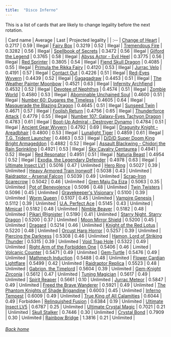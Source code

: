 ```yaml
---
title:  "Disco Inferno"
---
```


This is a list of cards that are likely to change legality before the next rotation.

| Card name | Average | Last | Projected legality |
| :-- |
[Change of Heart](https://db.ygoprodeck.com/card/?search=Change%20of%20Heart) | 0.2717 | 0.59 | Illegal |
[Fairy Box](https://db.ygoprodeck.com/card/?search=Fairy%20Box) | 0.3219 | 0.52 | Illegal |
[Tremendous Fire](https://db.ygoprodeck.com/card/?search=Tremendous%20Fire) | 0.3282 | 0.56 | Illegal |
[Spellbook of Secrets](https://db.ygoprodeck.com/card/?search=Spellbook%20of%20Secrets) | 0.3472 | 0.56 | Illegal |
[Gilford the Legend](https://db.ygoprodeck.com/card/?search=Gilford%20the%20Legend) | 0.3765 | 0.58 | Illegal |
[Abyss Actor - Evil Heel](https://db.ygoprodeck.com/card/?search=Abyss%20Actor%20-%20Evil%20Heel) | 0.3775 | 0.56 | Illegal |
[Red Sprinter](https://db.ygoprodeck.com/card/?search=Red%20Sprinter) | 0.3805 | 0.54 | Illegal |
[Fiend Skull Dragon](https://db.ygoprodeck.com/card/?search=Fiend%20Skull%20Dragon) | 0.4085 | 0.55 | Illegal |
[Primula the Rikka Fairy](https://db.ygoprodeck.com/card/?search=Primula%20the%20Rikka%20Fairy) | 0.4120 | 0.53 | Illegal |
[Jurrac Velo](https://db.ygoprodeck.com/card/?search=Jurrac%20Velo) | 0.4191 | 0.57 | Illegal |
[Contact Out](https://db.ygoprodeck.com/card/?search=Contact%20Out) | 0.4226 | 0.51 | Illegal |
[Red-Eyes Wyvern](https://db.ygoprodeck.com/card/?search=Red-Eyes%20Wyvern) | 0.4439 | 0.52 | Illegal |
[Gagagadraw](https://db.ygoprodeck.com/card/?search=Gagagadraw) | 0.4453 | 0.51 | Illegal |
[The Weather Painter Moonbow](https://db.ygoprodeck.com/card/?search=The%20Weather%20Painter%20Moonbow) | 0.4521 | 0.63 | Illegal |
[Infernity Archfiend](https://db.ygoprodeck.com/card/?search=Infernity%20Archfiend) | 0.4532 | 0.52 | Illegal |
[Devotee of Nephthys](https://db.ygoprodeck.com/card/?search=Devotee%20of%20Nephthys) | 0.4574 | 0.51 | Illegal |
[Zombie World](https://db.ygoprodeck.com/card/?search=Zombie%20World) | 0.4580 | 0.53 | Illegal |
[Abominable Unchained Soul](https://db.ygoprodeck.com/card/?search=Abominable%20Unchained%20Soul) | 0.4600 | 0.51 | Illegal |
[Number 60: Dugares the Timeless](https://db.ygoprodeck.com/card/?search=Number%2060:%20Dugares%20the%20Timeless) | 0.4605 | 0.64 | Illegal |
[Masquerade the Blazing Dragon](https://db.ygoprodeck.com/card/?search=Masquerade%20the%20Blazing%20Dragon) | 0.4645 | 0.51 | Illegal |
[Sunseed Twin](https://db.ygoprodeck.com/card/?search=Sunseed%20Twin) | 0.4671 | 0.57 | Illegal |
[Foolish Return](https://db.ygoprodeck.com/card/?search=Foolish%20Return) | 0.4756 | 0.65 | Illegal |
[Thunderforce Attack](https://db.ygoprodeck.com/card/?search=Thunderforce%20Attack) | 0.4779 | 0.55 | Illegal |
[Number 107: Galaxy-Eyes Tachyon Dragon](https://db.ygoprodeck.com/card/?search=Number%20107:%20Galaxy-Eyes%20Tachyon%20Dragon) | 0.4783 | 0.61 | Illegal |
[Boot-Up Admiral - Destroyer Dynamo](https://db.ygoprodeck.com/card/?search=Boot-Up%20Admiral%20-%20Destroyer%20Dynamo) | 0.4784 | 0.51 | Illegal |
[Ancient Gear Wyvern](https://db.ygoprodeck.com/card/?search=Ancient%20Gear%20Wyvern) | 0.4792 | 0.69 | Illegal |
[Dragunity Knight - Areadbhair](https://db.ygoprodeck.com/card/?search=Dragunity%20Knight%20-%20Areadbhair) | 0.4800 | 0.53 | Illegal |
[Lunalight Tiger](https://db.ygoprodeck.com/card/?search=Lunalight%20Tiger) | 0.4859 | 0.61 | Illegal |
[T.G. Trident Launcher](https://db.ygoprodeck.com/card/?search=T.G.%20Trident%20Launcher) | 0.4863 | 0.53 | Illegal |
[D/D/D Super Doom King Bright Armageddon](https://db.ygoprodeck.com/card/?search=D/D/D%20Super%20Doom%20King%20Bright%20Armageddon) | 0.4882 | 0.52 | Illegal |
[Assault Blackwing - Chidori the Rain Sprinkling](https://db.ygoprodeck.com/card/?search=Assault%20Blackwing%20-%20Chidori%20the%20Rain%20Sprinkling) | 0.4921 | 0.53 | Illegal |
[Sky Cavalry Centaurea](https://db.ygoprodeck.com/card/?search=Sky%20Cavalry%20Centaurea) | 0.4941 | 0.52 | Illegal |
[Red Resonator](https://db.ygoprodeck.com/card/?search=Red%20Resonator) | 0.4951 | 0.51 | Illegal |
[Naturia Beast](https://db.ygoprodeck.com/card/?search=Naturia%20Beast) | 0.4954 | 0.52 | Illegal |
[Exodia, the Legendary Defender](https://db.ygoprodeck.com/card/?search=Exodia,%20the%20Legendary%20Defender) | 0.4978 | 0.63 | Illegal |
[Ultimate Insect LV1](https://db.ygoprodeck.com/card/?search=Ultimate%20Insect%20LV1) | 0.5016 | 0.47 | Unlimited |
[Hero Ring](https://db.ygoprodeck.com/card/?search=Hero%20Ring) | 0.5027 | 0.39 | Unlimited |
[Heavy Armored Train Ironwolf](https://db.ygoprodeck.com/card/?search=Heavy%20Armored%20Train%20Ironwolf) | 0.5038 | 0.43 | Unlimited |
[Raidraptor - Arsenal Falcon](https://db.ygoprodeck.com/card/?search=Raidraptor%20-%20Arsenal%20Falcon) | 0.5039 | 0.49 | Unlimited |
[Scrap-Iron Scarecrow](https://db.ygoprodeck.com/card/?search=Scrap-Iron%20Scarecrow) | 0.5042 | 0.46 | Unlimited |
[Gren Maju Da Eiza](https://db.ygoprodeck.com/card/?search=Gren%20Maju%20Da%20Eiza) | 0.5063 | 0.35 | Unlimited |
[Pot of Benevolence](https://db.ygoprodeck.com/card/?search=Pot%20of%20Benevolence) | 0.5096 | 0.48 | Unlimited |
[Twin Twisters](https://db.ygoprodeck.com/card/?search=Twin%20Twisters) | 0.5096 | 0.45 | Unlimited |
[Gravekeeper's Visionary](https://db.ygoprodeck.com/card/?search=Gravekeeper's%20Visionary) | 0.5100 | 0.39 | Unlimited |
[Worm Queen](https://db.ygoprodeck.com/card/?search=Worm%20Queen) | 0.5107 | 0.45 | Unlimited |
[Vampire Genesis](https://db.ygoprodeck.com/card/?search=Vampire%20Genesis) | 0.5112 | 0.39 | Unlimited |
[U.A. Perfect Ace](https://db.ygoprodeck.com/card/?search=U.A.%20Perfect%20Ace) | 0.5145 | 0.43 | Unlimited |
[Mimicat](https://db.ygoprodeck.com/card/?search=Mimicat) | 0.5182 | 0.48 | Unlimited |
[Nimble Beaver](https://db.ygoprodeck.com/card/?search=Nimble%20Beaver) | 0.5182 | 0.48 | Unlimited |
[Pikari @Ignister](https://db.ygoprodeck.com/card/?search=Pikari%20@Ignister) | 0.5190 | 0.41 | Unlimited |
[Starry Night, Starry Dragon](https://db.ygoprodeck.com/card/?search=Starry%20Night,%20Starry%20Dragon) | 0.5200 | 0.37 | Unlimited |
[Moon Mirror Shield](https://db.ygoprodeck.com/card/?search=Moon%20Mirror%20Shield) | 0.5200 | 0.45 | Unlimited |
[Dragard](https://db.ygoprodeck.com/card/?search=Dragard) | 0.5214 | 0.46 | Unlimited |
[Knight of the Red Lotus](https://db.ygoprodeck.com/card/?search=Knight%20of%20the%20Red%20Lotus) | 0.5220 | 0.48 | Unlimited |
[Orcust Harp Horror](https://db.ygoprodeck.com/card/?search=Orcust%20Harp%20Horror) | 0.5257 | 0.39 | Unlimited |
[Piercing the Darkness](https://db.ygoprodeck.com/card/?search=Piercing%20the%20Darkness) | 0.5308 | 0.46 | Unlimited |
[Hamon, Lord of Striking Thunder](https://db.ygoprodeck.com/card/?search=Hamon,%20Lord%20of%20Striking%20Thunder) | 0.5315 | 0.39 | Unlimited |
[Void Trap Hole](https://db.ygoprodeck.com/card/?search=Void%20Trap%20Hole) | 0.5322 | 0.49 | Unlimited |
[Right Arm of the Forbidden One](https://db.ygoprodeck.com/card/?search=Right%20Arm%20of%20the%20Forbidden%20One) | 0.5406 | 0.46 | Limited |
[Volcanic Counter](https://db.ygoprodeck.com/card/?search=Volcanic%20Counter) | 0.5471 | 0.49 | Unlimited |
[Gem-Turtle](https://db.ygoprodeck.com/card/?search=Gem-Turtle) | 0.5476 | 0.49 | Unlimited |
[Mathmech Induction](https://db.ygoprodeck.com/card/?search=Mathmech%20Induction) | 0.5488 | 0.48 | Unlimited |
[Flower Cardian Lightflare](https://db.ygoprodeck.com/card/?search=Flower%20Cardian%20Lightflare) | 0.5499 | 0.42 | Unlimited |
[Raidraptor Replica](https://db.ygoprodeck.com/card/?search=Raidraptor%20Replica) | 0.5523 | 0.48 | Unlimited |
[Gabrion, the Timelord](https://db.ygoprodeck.com/card/?search=Gabrion,%20the%20Timelord) | 0.5604 | 0.39 | Unlimited |
[Gem-Knight Zirconia](https://db.ygoprodeck.com/card/?search=Gem-Knight%20Zirconia) | 0.5612 | 0.47 | Unlimited |
[Tuning Magician](https://db.ygoprodeck.com/card/?search=Tuning%20Magician) | 0.5617 | 0.49 | Unlimited |
[Spirit Reaper](https://db.ygoprodeck.com/card/?search=Spirit%20Reaper) | 0.5661 | 0.10 | Unlimited |
[Jurrac Meteor](https://db.ygoprodeck.com/card/?search=Jurrac%20Meteor) | 0.5847 | 0.49 | Unlimited |
[Freed the Brave Wanderer](https://db.ygoprodeck.com/card/?search=Freed%20the%20Brave%20Wanderer) | 0.5921 | 0.49 | Unlimited |
[The Phantom Knights of Shade Brigandine](https://db.ygoprodeck.com/card/?search=The%20Phantom%20Knights%20of%20Shade%20Brigandine) | 0.6003 | 0.45 | Unlimited |
[Inferno Tempest](https://db.ygoprodeck.com/card/?search=Inferno%20Tempest) | 0.6009 | 0.49 | Unlimited |
[True King of All Calamities](https://db.ygoprodeck.com/card/?search=True%20King%20of%20All%20Calamities) | 0.6044 | 0.49 | Forbidden |
[Relinquished Fusion](https://db.ygoprodeck.com/card/?search=Relinquished%20Fusion) | 0.6384 | 0.19 | Unlimited |
[Ultimate Insect LV5](https://db.ygoprodeck.com/card/?search=Ultimate%20Insect%20LV5) | 0.6787 | 0.25 | Unlimited |
[Ultimate Crystal Magic](https://db.ygoprodeck.com/card/?search=Ultimate%20Crystal%20Magic) | 0.7021 | 0.21 | Unlimited |
[Skull Stalker](https://db.ygoprodeck.com/card/?search=Skull%20Stalker) | 0.7446 | 0.30 | Unlimited |
[Crystal Bond](https://db.ygoprodeck.com/card/?search=Crystal%20Bond) | 0.7909 | 0.30 | Unlimited |
[Rainbow Bridge](https://db.ygoprodeck.com/card/?search=Rainbow%20Bridge) | 1.3816 | 0.21 | Unlimited |

###### [Back home](index)